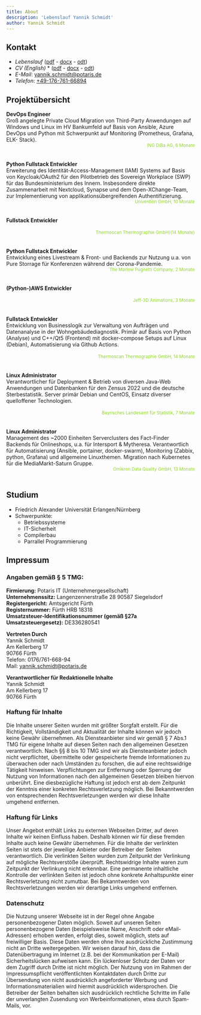 ```yaml
---
title: About
description: 'Lebenslauf Yannik Schmidt'
author: Yannik Schmidt
---
```

<style>.toc{ display: none } .header{ display: none !important }
sup{
     float: right;
     color: #8fd526;
     top: 0.5em;
}
p{
    text-align: unset;
}
</style>

## Kontakt

* _Lebenslauf_ ([pdf](/cv/Yannik-Schmidt-minimal-DE-Linux-python-fullstack.pdf) - [docx](/cv/Yannik-Schmidt-minimal-DE-Linux-python-fullstack.docx) - [odt](/cv/Yannik-Schmidt-minimal-DE-Linux-python-fullstack.odt))
* _CV (English)_ * ([pdf](/cv/Yannik-Schmidt-minimal-DE-Linux-python-fullstack.pdf) - [docx](/cv/Yannik-Schmidt-minimal-DE-Linux-python-fullstack.docx) - [odt](/cv/Yannik-Schmidt-minimal-DE-Linux-python-fullstack.odt))
* _E-Mail_: [yannik.schmidt@potaris.de](mailto:yannik.schmidt@potaris.de)
* _Telefon_: [+49-176-761-66894](tel:+4917676166894)

## Projektübersicht

**DevOps Engineer**<br>
Groß angelegte Private Cloud Migration von Third-Party Anwendungen auf
Windows und Linux im HV Bankumfeld auf Basis von Ansible, Azure DevOps
und Python mit Schwerpunkt auf Monitoring (Prometheus, Grafana, ELK-
Stack).
<br><sup>ING DiBa AG, 6 Monate</sup><br><br>

**Python Fullstack Entwickler**<br>
Erweiterung des Identität-Access-Management (IAM) Systems auf Basis von
Keycloak/OAuth2 für den Pilotbetrieb des Sovereign Workplace (SWP) für das
Bundesministerium des Innern. Insbesondere direkte Zusammenarbeit mit
Nextcloud, Synapse und dem Open-XChange-Team, zur Implementierung von
applikationsübergreifenden Authentifizierung.
<br><sup>Univention GmbH, 10 Monate</sup><br><br>

**Fullstack Entwickler**<br>
<br><sup>Thermoscan Thermographie GmbH)(14 Monate)</sup><br><br>

**Python Fullstack Entwickler**<br>
Entwicklung eines Livestream & Front- und Backends zur Nutzung u.a. von Pure Storrage für Konferenzen während der Corona-Pandemie.
<br><sup>The Marlow Pugnetti Company, 2 Monate</sup><br><br>

**(Python-)AWS Entwickler**<br>
<br><sup>Jeff-3D Animations, 3 Monate</sup><br><br>

**Fullstack Entwickler**<br>
Entwicklung von Businesslogik zur Verwaltung von Aufträgen und
Datenanalyse in der Wohngebäudediagnostik. Primär auf Basis von Python
(Analyse) und C++/Qt5 (Frontend) mit docker-compose Setups auf Linux
(Debian), Automatisierung via Github Actions.
<br><br><sup>Thermoscan Thermographie GmbH, 14 Monate</sup><br><br>

**Linux Administrator**<br>
Verantwortlicher für Deployment & Betrieb von diversen Java-Web
Anwendungen und Datenbanken für den Zensus 2022 und die deutsche
Sterbestatistik. Server primär Debian und CentOS, Einsatz diverser
quelloffener Technologien.
<br><br><sup>Bayrisches Landesamt für Statistik, 7 Monate</sup><br><br>

**Linux Administrator**<br>
Management des ~2000 Einheiten Serverclusters des Fact-Finder Backends
für Onlineshops, u.a. für Intersport & Mytheresa. Verantwortlich für
Automatisierung (Ansible, portainer, docker-swarm), Monitoring (Zabbix,
python, Grafana) und allgemeine Linuxthemen. Migration nach Kubernetes
für die MediaMarkt-Saturn Gruppe.
<br><sup>Omikron Data Quality GmbH, 13 Monate</sup><br><br>

## Studium

* Friedrich Alexander Universität Erlangen/Nürnberg
* Schwerpunkte:
    * Betriebssysteme
    * IT-Sicherheit
    * Compilerbau
    * Parrallel Programmierung

## Impressum
### Angaben gemäß § 5 TMG:

**Firmierung:** Potaris IT (Unternehmergesellschaft)<br>
**Unternehmenssitz:** Langenzennerstraße 28 90587 Siegelsdorf<br>
**Registergericht:** Amtsgericht Fürth<br>
**Registernummer:** Fürth HRB 18318<br>
**Umsatzsteuer-Identifikationsnummer (gemäß §27a Umsatzsteuergesetz):** DE336280541

**Vertreten Durch**<br>
Yannik Schmidt<br>
Am Kellerberg 17<br>
90766 Fürth<br>
Telefon: 0176/761-668-94<br>
Mail: yannik.schmidt@potaris.de

**Verantwortlicher für Redaktionelle Inhalte**<br>
Yannik Schmidt<br>
Am Kellerberg 17<br>
90766 Fürth

### Haftung für Inhalte
Die Inhalte unserer Seiten wurden mit größter Sorgfalt erstellt. Für die Richtigkeit, Vollständigkeit und Aktualität der Inhalte können wir jedoch keine Gewähr übernehmen. Als Diensteanbieter sind wir gemäß § 7 Abs.1 TMG für eigene Inhalte auf diesen Seiten nach den allgemeinen Gesetzen verantwortlich. Nach §§ 8 bis 10 TMG sind wir als Diensteanbieter jedoch nicht verpflichtet, übermittelte oder gespeicherte fremde Informationen zu überwachen oder nach Umständen zu forschen, die auf eine rechtswidrige Tätigkeit hinweisen. Verpflichtungen zur Entfernung oder Sperrung der Nutzung von Informationen nach den allgemeinen Gesetzen bleiben hiervon unberührt. Eine diesbezügliche Haftung ist jedoch erst ab dem Zeitpunkt der Kenntnis einer konkreten Rechtsverletzung möglich. Bei Bekanntwerden von entsprechenden Rechtsverletzungen werden wir diese Inhalte umgehend entfernen.

### Haftung für Links
Unser Angebot enthält Links zu externen Webseiten Dritter, auf deren Inhalte wir keinen Einfluss haben. Deshalb können wir für diese fremden Inhalte auch keine Gewähr übernehmen. Für die Inhalte der verlinkten Seiten ist stets der jeweilige Anbieter oder Betreiber der Seiten verantwortlich. Die verlinkten Seiten wurden zum Zeitpunkt der Verlinkung auf mögliche Rechtsverstöße überprüft. Rechtswidrige Inhalte waren zum Zeitpunkt der Verlinkung nicht erkennbar. Eine permanente inhaltliche Kontrolle der verlinkten Seiten ist jedoch ohne konkrete Anhaltspunkte einer Rechtsverletzung nicht zumutbar. Bei Bekanntwerden von Rechtsverletzungen werden wir derartige Links umgehend entfernen.

### Datenschutz
Die Nutzung unserer Webseite ist in der Regel ohne Angabe personenbezogener Daten möglich. Soweit auf unseren Seiten personenbezogene Daten (beispielsweise Name, Anschrift oder eMail-Adressen) erhoben werden, erfolgt dies, soweit möglich, stets auf freiwilliger Basis. Diese Daten werden ohne Ihre ausdrückliche Zustimmung nicht an Dritte weitergegeben. Wir weisen darauf hin, dass die Datenübertragung im Internet (z.B. bei der Kommunikation per E-Mail) Sicherheitslücken aufweisen kann. Ein lückenloser Schutz der Daten vor dem Zugriff durch Dritte ist nicht möglich. Der Nutzung von im Rahmen der Impressumspflicht veröffentlichten Kontaktdaten durch Dritte zur Übersendung von nicht ausdrücklich angeforderter Werbung und Informationsmaterialien wird hiermit ausdrücklich widersprochen. Die Betreiber der Seiten behalten sich ausdrücklich rechtliche Schritte im Falle der unverlangten Zusendung von Werbeinformationen, etwa durch Spam-Mails, vor.
